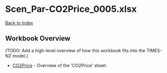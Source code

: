 # Scen_Par-CO2Price_0005.xlsx

[Back to Index](../../../README.md)

## Workbook Overview

(TODO: Add a high-level overview of how this workbook fits into the TIMES-NZ model.)

- [CO2Price](CO2Price.md) - Overview of the 'CO2Price' sheet.
